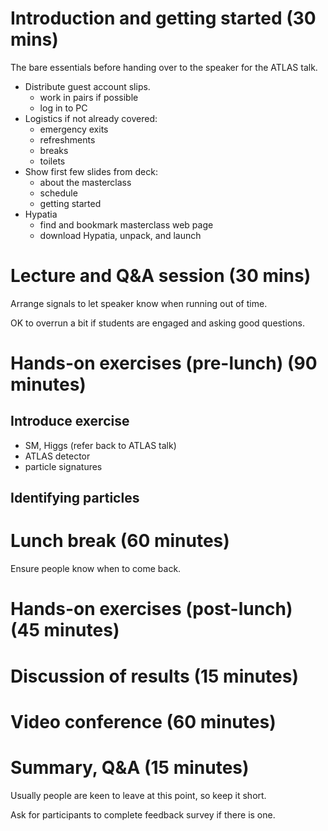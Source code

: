 # Introduction and getting started (30 mins)

The bare essentials before handing over to the speaker for the ATLAS talk.

- Distribute guest account slips.
    - work in pairs if possible
    - log in to PC
- Logistics if not already covered:
    - emergency exits
    - refreshments
    - breaks
    - toilets
- Show first few slides from deck:
    - about the masterclass
    - schedule
    - getting started
- Hypatia
    - find and bookmark masterclass web page
    - download Hypatia, unpack, and launch

# Lecture and Q&A session (30 mins)

Arrange signals to let speaker know when running out of time.

OK to overrun a bit if students are engaged and asking good questions.

# Hands-on exercises (pre-lunch) (90 minutes)

## Introduce exercise

- SM, Higgs (refer back to ATLAS talk)
- ATLAS detector
- particle signatures

## Identifying particles

# Lunch break (60 minutes)

Ensure people know when to come back.

# Hands-on exercises (post-lunch) (45 minutes)

# Discussion of results (15 minutes)

# Video conference (60 minutes)

# Summary, Q&A (15 minutes)

Usually people are keen to leave at this point, so keep it short.

Ask for participants to complete feedback survey if there is one.
